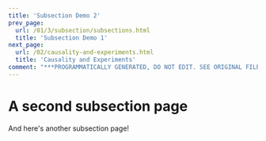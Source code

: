 ```yaml
---
title: 'Subsection Demo 2'
prev_page:
  url: /01/3/subsection/subsections.html
  title: 'Subsection Demo 1'
next_page:
  url: /02/causality-and-experiments.html
  title: 'Causality and Experiments'
comment: "***PROGRAMMATICALLY GENERATED, DO NOT EDIT. SEE ORIGINAL FILES IN /content***"
---
```

# A second subsection page

And here's another subsection page!